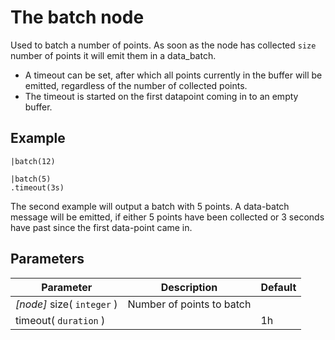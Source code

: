 The batch node
=====================

Used to batch a number of points. 
As soon as the node has collected `size` number of points it will emit them in a data_batch.

* A timeout can be set, after which all points currently in the buffer will be emitted, regardless of the number of collected points.
* The timeout is started on the first datapoint coming in to an empty buffer.

Example
-------
```dfs  
|batch(12)

|batch(5)
.timeout(3s)
```

The second example will output a batch with 5 points. 
A data-batch message will be emitted, if either 5 points have been collected 
or 3 seconds have past since the first data-point came in.


Parameters
----------

Parameter     | Description | Default 
--------------|-------------|---------
_[node]_ size( `integer` )| Number of points to batch |
timeout( `duration` )|   | 1h 
 
